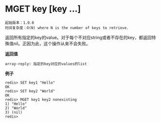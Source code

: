 # MGET key [key ...]

    起始版本：1.0.0
    时间复杂度：O(N) where N is the number of keys to retrieve.

返回所有指定的key的value。对于每个不对应string或者不存在的key，都返回特殊值nil。正因为此，这个操作从来不会失败。

**返回值**

    array-reply: 指定的key对应的values的list

**例子**

```
redis> SET key1 "Hello"
OK
redis> SET key2 "World"
OK
redis> MGET key1 key2 nonexisting
1) "Hello"
2) "World"
3) (nil)
redis> 
```

